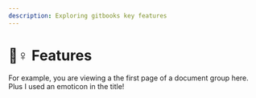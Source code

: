 ```yaml
---
description: Exploring gitbooks key features
---
```


# 🙇♀ Features

For example, you are viewing a the first page of a document group here. Plus I used an emoticon in the title!

